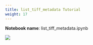 ```yaml
---
title: list_tiff_metadata Tutorial
weight: 17
---
```


**Notebook name**: list_tiff_metadata.ipynb

<img src='/images/comingsoon.png' />
